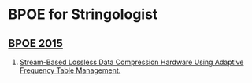 # BPOE for Stringologist
## [BPOE 2015](https://dblp.org/db/conf/bpoe/bpoe2015.html)
  1. [Stream-Based Lossless Data Compression Hardware Using Adaptive Frequency Table Management.](https://doi.org/10.1007/978-3-319-29006-5_11)  
  